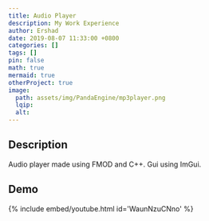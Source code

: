 ```yaml
---
title: Audio Player
description: My Work Experience
author: Ershad
date: 2019-08-07 11:33:00 +0800
categories: []
tags: []
pin: false
math: true
mermaid: true
otherProject: true
image:
  path: assets/img/PandaEngine/mp3player.png
  lqip:
  alt: 
---
```


## Description

Audio player made using FMOD and C++. Gui using ImGui.

## Demo

{% include embed/youtube.html id='WaunNzuCNno' %}

